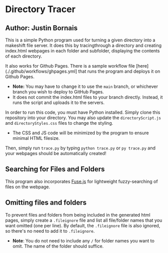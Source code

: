 # Directory Tracer

## Author: Justin Bornais

This is a simple Python program used for turning a given directory into a makeshift file server. It does this by tracingthrough  a directory and creating index.html webpages in each folder and subfolder, displaying the contents of each directory.

It also works for Github Pages. There is a sample workflow file [here](./.github/workflows/ghpages.yml] that runs the program and deploys it on Github Pages.
- **Note:** You may have to change it to use the `main` branch, or whichever branch you wish to deploy to GitHub Pages.
- It does not commit the index.html files to your branch directly. Instead, it runs the script and uploads it to the servers.

In order to run this code, you must have Python installed. Simply clone this repository into your directory. You may also update the `directoryScript.js` and `directoryStyles.css` files to change the styling.
- The CSS and JS code will be minimized by the program to ensure minimal HTML filesize.

Then, simply run `trace.py` by typing `python trace.py` or `py trace.py` and your webpages should be automatically created!

## Searching for Files and Folders
This program also incorporates [Fuse.js](https://www.fusejs.io/) for lightweight fuzzy-searching of files on the webpage.

## Omitting files and folders

To prevent files and folders from being included in the generated html pages, simply create a `.fileignore` file and list all file/folder names that you want omitted (one per line). By default, the `.fileignore` file is also ignored, so there's no need to add it to `.fileignore`.  
- **Note**: You do not need to include any `/` for folder names you want to omit. The name of the folder should suffice.
